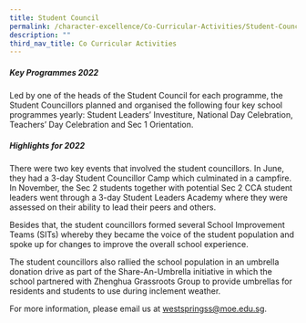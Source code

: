 ```yaml
---
title: Student Council
permalink: /character-excellence/Co-Curricular-Activities/Student-Council/
description: ""
third_nav_title: Co Curricular Activities
---
```

##### Key Programmes 2022

Led by one of the heads of the Student Council for each programme, the Student Councillors planned and organised the following four key school programmes yearly: Student Leaders’ Investiture, National Day Celebration, Teachers’ Day Celebration and Sec 1 Orientation.

##### Highlights for 2022
There were two key events that involved the student councillors. In June, they had a 3-day Student Councillor Camp which culminated in a campfire. In November, the Sec 2 students together with potential Sec 2 CCA student leaders went through a 3-day Student Leaders Academy where they were assessed on their ability to lead their peers and others. 

Besides that, the student councillors formed several School Improvement Teams (SITs) whereby they became the voice of the student population and spoke up for changes to improve the overall school experience.

The student councillors also rallied the school population in an umbrella donation drive as part of the Share-An-Umbrella initiative in which the school partnered with Zhenghua Grassroots Group to provide umbrellas for residents and 
students to use during inclement weather.

For more information, please email us at [westspringss@moe.edu.sg](http://westspringss.moe.edu.sg/).

